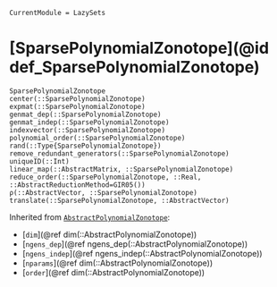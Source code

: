 ```@meta
CurrentModule = LazySets
```

# [SparsePolynomialZonotope](@id def_SparsePolynomialZonotope)

```@docs
SparsePolynomialZonotope
center(::SparsePolynomialZonotope)
expmat(::SparsePolynomialZonotope)
genmat_dep(::SparsePolynomialZonotope)
genmat_indep(::SparsePolynomialZonotope)
indexvector(::SparsePolynomialZonotope)
polynomial_order(::SparsePolynomialZonotope)
rand(::Type{SparsePolynomialZonotope})
remove_redundant_generators(::SparsePolynomialZonotope)
uniqueID(::Int)
linear_map(::AbstractMatrix, ::SparsePolynomialZonotope)
reduce_order(::SparsePolynomialZonotope, ::Real, ::AbstractReductionMethod=GIR05())
ρ(::AbstractVector, ::SparsePolynomialZonotope)
translate(::SparsePolynomialZonotope, ::AbstractVector)
```

Inherited from [`AbstractPolynomialZonotope`](@ref):
* [`dim`](@ref dim(::AbstractPolynomialZonotope))
* [`ngens_dep`](@ref ngens_dep(::AbstractPolynomialZonotope))
* [`ngens_indep`](@ref ngens_indep(::AbstractPolynomialZonotope))
* [`nparams`](@ref dim(::AbstractPolynomialZonotope))
* [`order`](@ref dim(::AbstractPolynomialZonotope))
